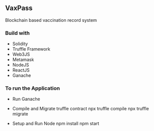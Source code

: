 ## VaxPass
Blockchain based vaccination record system

### Build with
- Solidity
- Truffle Framework
- Web3JS
- Metamask
- NodeJS
- ReactJS
- Ganache

### To run the Application
- Run Ganache
- Compile and Migrate truffle contract
    npx truffle compile
    npx truffle migrate
    
- Setup and Run Node
    npm install
    npm start